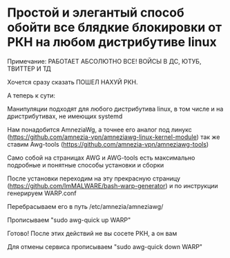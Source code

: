 # Простой и элегантый способ обойти все блядкие блокировки от РКН на любом дистрибутиве linux

Примечание: РАБОТАЕТ АБСОЛЮТНО ВСЕ! ВОЙСЫ В ДС, ЮТУБ, ТВИТТЕР И ТД

Хочется сразу сказать ПОШЕЛ НАХУЙ РКН. 

А теперь к сути:

Манипуляции подходят для любого дистрибутива linux, в том числе и на дристрибутивах, не имеющих systemd 

Нам понадобится AmneziaWg, а точнее его аналог под линукс (https://github.com/amnezia-vpn/amneziawg-linux-kernel-module) 
так же ставим Awg-tools (https://github.com/amnezia-vpn/amneziawg-tools)

Само собой на страницах AWG и AWG-tools есть максимально подробные и понятные способы установки и сборки

После установки переходим на эту прекрасную страницу (https://github.com/ImMALWARE/bash-warp-generator) и по инструкции генерируем WARP.conf

Перебрасываем его в путь /etc/amnezia/amneziawg/ 

Прописываем "sudo awg-quick up WARP"

Готово! После этих действий не вы сосете РКН, а он вам 

Для отмены сервиса прописываем "sudo awg-quick down WARP"

